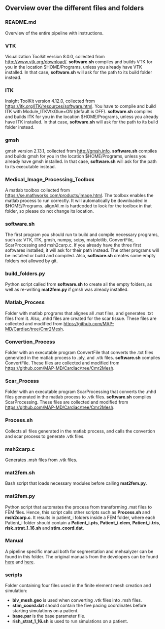 ## Overview over the different files and folders ##

### README.md ###
Overview of the entire pipeline with instructions.

### VTK ###
Visualization Toolkit version 8.0.0, collected from http://www.vtk.org/download/.
**software.sh** compiles and builds VTK for you in the location $HOME/Programs, unless you already have VTK installed.
In that case, **software.sh** will ask for the path to its build folder instead.

### ITK ###
Insight ToolKit version 4.12.0, collected from https://itk.org/ITK/resources/software.html.
You have to compile and build ITK with Module_ITKVtkGlue=ON (default is OFF).
**software.sh** compiles and builds ITK for you in the location $HOME/Programs, unless you already have ITK installed.
In that case, **software.sh** will ask for the path to its build folder instead.

### gmsh ###
gmsh version 2.13.1, collected from http://gmsh.info. **software.sh** compiles and builds gmsh for you in 
the location $HOME/Programs, unless you already have gmsh installed. 
In that case, **software.sh** will ask for the path to its executable instead.

### Medical_Image_Processing_Toolbox ###
A matlab toolbox collected from https://se.mathworks.com/products/image.html. 
The toolbox enables the matlab process to run correctly. It will automatically be downloaded
in $HOME/Programs. alignAll.m is hardcoded to look for the toolbox in that folder, so please do not change its location.

### software.sh ###
The first program you should run to build and compile necessary programs, such as: VTK, ITK, gmsh, numpy, scipy, matplotlib,
ConvertFile, ScarProcessing and msh2carp.c. If you already have the three first softwares installed, it will ask for their
path instead. The other programs will be installed or build and compiled. Also, **software.sh** creates some empty folders
not allowed by git. 

### build_folders.py ###
Python script called from **software.sh** to create all the empty folders, as well as re-writing **mat2fem.py** if gmsh was already
installed.

### Matlab_Process ###
Folder with matlab programs that alignes all .mat files, and generates .txt files from it.
Also, .mhd files are created for the scar tissue.
These files are collected and modified from https://github.com/MAP-MD/Cardiac/tree/Cmr2Mesh.

### Convertion_Process ###
Folder with an executable program ConvertFile that converts the .txt files generated in
the matlab process to .ply, and .vtk files. **software.sh** compiles ConvertFile.
These files are collected and modified from https://github.com/MAP-MD/Cardiac/tree/Cmr2Mesh.

### Scar_Process ###
Folder with an executable program ScarProcessing that converts the .mhd files generated in 
the matlab process to .vtk files. **software.sh** compiles ScarProcessing.
These files are collected and modified from https://github.com/MAP-MD/Cardiac/tree/Cmr2Mesh.

### Process.sh ###
Collects all files generated in the matlab process, and calls the convertion and scar process to generate .vtk files.

### msh2carp.c ###
Generates .msh files from .vtk files.

### mat2fem.sh ###
Bash script that loads necessary modules before calling **mat2fem.py**.

### mat2fem.py ###
Python script that automates the process from transforming .mat files to FEM files. Hence, this script calls other scripts such as
**Process.sh** and **msh2carp.c**. It results in patient_i folders inside a FEM folder, where each Patient_i folder should contain a 
**Patient_i.pts**, **Patient_i.elem**, **Patient_i.tris**, **risk_strat_1_16.sh** and **stim_coord.dat**.
### Manual ###
A pipeline specific manual both for segmentation and mehsalyzer can be found in this folder. The original manuals from the developers
can be found [here](http://medviso.com/documents/segment/manual.pdf) and [here](https://github.com/cardiosolv/meshalyzer/tree/master/manual).

### scripts ###
Folder containing four files used in the finite element mesh creation and simulation:
* **biv_mesh.geo** is used when converting .vtk files into .msh files.
* **stim_coord.dat** should contain the five pacing coordinates before starting simulations on a patient.
* **base.par** is the base parameter file.
* **rish_strat_1_16.sh** is used to run simulations on a patient.








